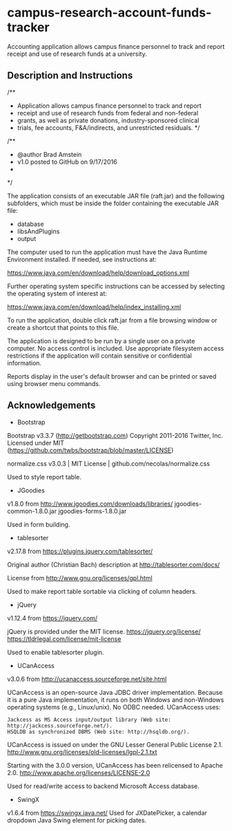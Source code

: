 # campus-research-account-funds-tracker
Accounting application allows campus finance personnel to track and report receipt and use of research funds at a university.

Description and Instructions
----------------------------

/**
 * Application allows campus finance personnel to track and report
 * receipt and use of research funds from federal and non-federal
 * grants, as well as private donations, industry-sponsored clinical
 * trials, fee accounts, F&A/indirects, and unrestricted residuals.
 */

/**
 * @author Brad Amstein
 * v1.0 posted to GitHub on 9/17/2016
 *
 */

The application consists of an executable JAR file (raft.jar) and the following subfolders, which must be
inside the folder containing the executable JAR file:

- database
- libsAndPlugins
- output

The computer used to run the application must have the Java Runtime Environment installed. If needed, see
instructions at:

https://www.java.com/en/download/help/download_options.xml

Further operating system specific instructions can be accessed by selecting the operating system of interest at:

https://www.java.com/en/download/help/index_installing.xml

To run the application, double click raft.jar from a file browsing window or create a shortcut that points to
this file.

The application is designed to be run by a single user on a private computer. No access control is included.
Use appropriate filesystem access restrictions if the application will contain sensitive or confidential
information.

Reports display in the user's default browser and can be printed or saved using browser menu commands. 


Acknowledgements
----------------

- Bootstrap

Bootstrap v3.3.7 (http://getbootstrap.com)
Copyright 2011-2016 Twitter, Inc.
Licensed under MIT (https://github.com/twbs/bootstrap/blob/master/LICENSE)

normalize.css v3.0.3 | MIT License | github.com/necolas/normalize.css

Used to style report table.

- JGoodies

v1.8.0 from http://www.jgoodies.com/downloads/libraries/
jgoodies-common-1.8.0.jar
jgoodies-forms-1.8.0.jar

Used in form building.

- tablesorter

v2.17.8 from https://plugins.jquery.com/tablesorter/

Original author (Christian Bach) description at http://tablesorter.com/docs/

License from http://www.gnu.org/licenses/gpl.html

<script type="text/javascript" src="../libsAndPlugins/tablesorter-js_v2.17.8/jquery.tablesorter.min.js"></script>

Used to make report table sortable via clicking of column headers.

- jQuery

v1.12.4 from https://jquery.com/

jQuery is provided under the MIT license.
https://jquery.org/license/
https://tldrlegal.com/license/mit-license

<script type="text/javascript" src="../libsAndPlugins/jquery/1.12.4/jquery.min.js"></script>

Used to enable tablesorter plugin.

- UCanAccess

v3.0.6 from http://ucanaccess.sourceforge.net/site.html

UCanAccess is an open-source Java JDBC driver implementation. Because it is a pure Java implementation, it runs
on both Windows and non-Windows operating systems (e.g., Linux/unix). No ODBC needed. UCanAccess uses:

    Jackcess as MS Access input/output library (Web site: http://jackcess.sourceforge.net/).
    HSQLDB as synchronized DBMS (Web site: http://hsqldb.org/).

UCanAccess is issued on under the GNU Lesser General Public License 2.1.
http://www.gnu.org/licenses/old-licenses/lgpl-2.1.txt

Starting with the 3.0.0 version, UCanAccess has been relicensed to Apache 2.0.
http://www.apache.org/licenses/LICENSE-2.0

Used for read/write access to backend Microsoft Access database.

- SwingX

v1.6.4 from https://swingx.java.net/
Used for JXDatePicker, a calendar dropdown Java Swing element for picking dates.
